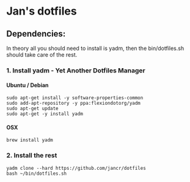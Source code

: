 # Jan's dotfiles


## Dependencies:
In theory all you should need to install is yadm, then the bin/dotfiles.sh should take care of the rest.

### 1. Install yadm - Yet Another Dotfiles Manager 
#### Ubuntu / Debian
```
sudo apt-get install -y software-properties-common
sudo add-apt-repository -y ppa:flexiondotorg/yadm
sudo apt-get update
sudo apt-get -y install yadm
```
#### OSX
`brew install yadm`

### 2. Install the rest
```
yadm clone --hard https://github.com/jancr/dotfiles
bash ~/bin/dotfiles.sh
```


